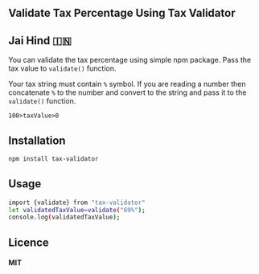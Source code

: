 ## Validate Tax Percentage Using Tax Validator

## Jai Hind 🇮🇳

You can validate the tax percentage using simple npm package. Pass the tax value to `validate()` function.

Your tax string must contain `%` symbol. If you are reading a number then concatenate `%` to the number and convert to the string and pass it to the `validate()` function.

```
100>taxValue>0
```

## Installation

```sh
npm install tax-validator
```

## Usage

```sh
import {validate} from "tax-validator"
let validatedTaxValue=validate("69%");
console.log(validatedTaxValue);
```

## Licence

#### MIT

